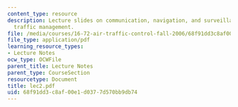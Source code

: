 ```yaml
---
content_type: resource
description: Lecture slides on communication, navigation, and surveillance in air
  traffic management.
file: /media/courses/16-72-air-traffic-control-fall-2006/68f91dd3c8af00e1d0377d570bb9db74_lec2.pdf
file_type: application/pdf
learning_resource_types:
- Lecture Notes
ocw_type: OCWFile
parent_title: Lecture Notes
parent_type: CourseSection
resourcetype: Document
title: lec2.pdf
uid: 68f91dd3-c8af-00e1-d037-7d570bb9db74
---
```

